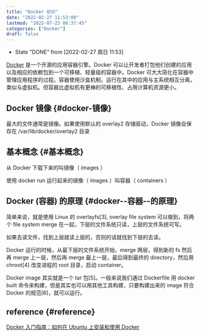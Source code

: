 ```yaml
---
title: "Docker 初识"
date: "2022-02-27 11:53:00"
lastmod: "2022-07-23 06:37:45"
categories: ["Docker"]
draft: false
---
```


-   State "DONE"       from              <span class="timestamp-wrapper"><span class="timestamp">[2022-02-27 周日 11:53]</span></span>

[Docker](https://www.docker.com/) 是一个开源的应用容器引擎。Docker 可以让开发者打包他们创建的应用以及相应的依赖包到一个可移植、轻量级的容器中。Docker 可大大简化在容器中管理应用程序的过程。容器使用沙盒机制，运行在其中的应用与主系统相互分离，类似与虚拟机。但容器比虚拟机有更棒的可移植性、占用计算机资源更小。


## Docker 镜像 {#docker-镜像}

最大的文件通常是镜像。如果使用默认的 overlay2 存储驱动，Docker 镜像会保存在 /var/lib/docker/overlay2 目录


## 基本概念 {#基本概念}

从 Docker 下载下来的叫镜像（ images ）

使用 docker run 运行起来的镜像（ images ）叫容器（ containers ）


## Docker (容器) 的原理 {#docker--容器--的原理}

简单来说，就是使用 Linux 的 overlayfs[3], overlay file system 可以做到，将两个 file system merge  在一起，下层的文件系统只读，上层的文件系统可写。

如果去读文件，找到上层就读上层的，否则的话就找到下层的去读。

Docker 运行的时候，从最下层的文件系统开始，merge 两层，得到新的 fs 然后再 merge 上一层，然后再 merge 最上一层，最后得到最终的 directory，然后用 chroot[4] 改变进程的 root 目录，启动 container。

Docker image 其实就是一个 tar 包[5]。一般来说我们通过 Dockerfile 用 docker built 命令来构建，但是其实也可以用其他工具构建，只要构建出来的 image 符合 Docker 的规范[6]，就可以运行。


## reference {#reference}

[Docker 入门指南：如何在 Ubuntu 上安装和使用 Docker](https://kalacloud.com/blog/how-to-install-and-use-docker-on-ubuntu/)